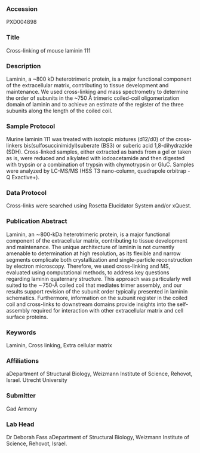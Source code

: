 ### Accession
PXD004898

### Title
Cross-linking of mouse laminin 111

### Description
Laminin, a ~800 kD heterotrimeric protein, is a major functional component of the extracellular matrix, contributing to tissue development and maintenance. We used cross-linking and mass spectrometry to determine the order of subunits in the ~750 Å trimeric coiled-coil oligomerization domain of laminin and to achieve an estimate of the register of the three subunits along the length of the coiled coil.

### Sample Protocol
Murine laminin 111 was treated with isotopic mixtures (d12/d0) of the cross-linkers bis(sulfosuccinimidyl)suberate (BS3) or suberic acid 1,8-dihydrazide (SDH). Cross-linked samples, either extracted as bands from a gel or taken as is, were reduced and alkylated with iodoacetamide and then digested with trypsin or a combination of trypsin with chymotrypsin or GluC. Samples were analyzed by LC-MS/MS (HSS T3 nano-column, quadrapole orbitrap - Q Exactive+).

### Data Protocol
Cross-links were searched using Rosetta Elucidator System and/or xQuest.

### Publication Abstract
Laminin, an &#x223c;800-kDa heterotrimeric protein, is a major functional component of the extracellular matrix, contributing to tissue development and maintenance. The unique architecture of laminin is not currently amenable to determination at high resolution, as its flexible and narrow segments complicate both crystallization and single-particle reconstruction by electron microscopy. Therefore, we used cross-linking and MS, evaluated using computational methods, to address key questions regarding laminin quaternary structure. This approach was particularly well suited to the &#x223c;750-&#xc5; coiled coil that mediates trimer assembly, and our results support revision of the subunit order typically presented in laminin schematics. Furthermore, information on the subunit register in the coiled coil and cross-links to downstream domains provide insights into the self-assembly required for interaction with other extracellular matrix and cell surface proteins.

### Keywords
Laminin, Cross linking, Extra cellular matrix

### Affiliations
aDepartment of Structural Biology, Weizmann Institute of Science, Rehovot, Israel.
Utrecht University

### Submitter
Gad Armony

### Lab Head
Dr Deborah Fass
aDepartment of Structural Biology, Weizmann Institute of Science, Rehovot, Israel.



